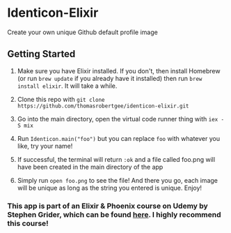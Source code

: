 # Identicon-Elixir

Create your own unique Github default profile image

## Getting Started

1. Make sure you have Elixir installed. If you don't, then install Homebrew (or run `brew update` if you already have it installed) then run `brew install elixir`. It will take a while.

2. Clone this repo with `git clone https://github.com/thomasrobertgee/identicon-elixir.git`

3. Go into the main directory, open the virtual code runner thing with `iex -S mix`

4. Run `Identicon.main("foo")` but you can replace `foo` with whatever you like, try your name!

5. If successful, the terminal will return `:ok` and a file called foo.png will have been created in the main directory of the app

6. Simply run `open foo.png` to see the file! And there you go, each image will be unique as long as the string you entered is unique. Enjoy!

### This app is part of an Elixir & Phoenix course on Udemy by Stephen Grider, which can be found [here](https://www.udemy.com/the-complete-elixir-and-phoenix-bootcamp-and-tutorial/). I highly recommend this course!
